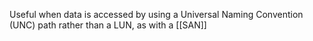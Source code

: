 Useful when data is accessed by using a Universal Naming Convention (UNC) path rather than a LUN, as with a [[SAN]]